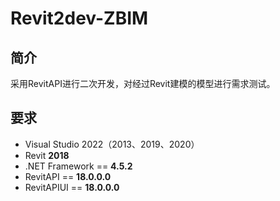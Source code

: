 # Revit2dev-ZBIM

## 简介
采用RevitAPI进行二次开发，对经过Revit建模的模型进行需求测试。



## 要求

- Visual Studio 2022（2013、2019、2020）
- Revit **2018**
- .NET Framework == **4.5.2**
- RevitAPI == **18.0.0.0**
- RevitAPIUI == **18.0.0.0**

